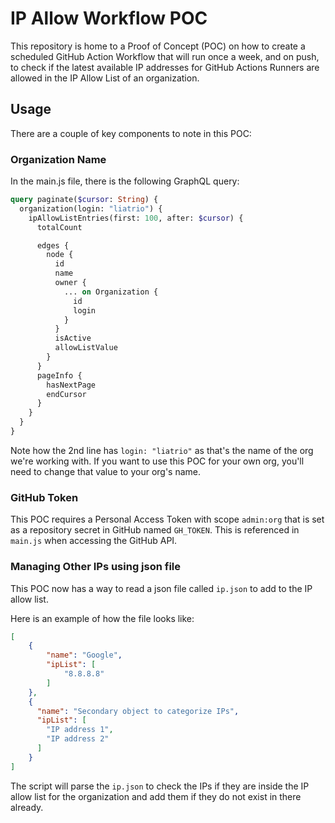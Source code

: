 # IP Allow Workflow POC

This repository is home to a Proof of Concept (POC) on how to create a scheduled GitHub Action Workflow that will run once a week, and on push, to check if the latest available IP addresses for GitHub Actions Runners are allowed in the IP Allow List of an organization.

## Usage

There are a couple of key components to note in this POC:

### Organization Name

In the main.js file, there is the following GraphQL query:

```graphql
query paginate($cursor: String) {
  organization(login: "liatrio") {
    ipAllowListEntries(first: 100, after: $cursor) {
      totalCount

      edges {
        node {
          id
          name
          owner {
            ... on Organization {
              id
              login
            }
          }
          isActive
          allowListValue
        }
      }
      pageInfo {
        hasNextPage
        endCursor
      }
    }
  }
}
```

Note how the 2nd line has `login: "liatrio"` as that's the name of the org we're working with. If you want to use this POC for your own org, you'll need to change that value to your org's name.

### GitHub Token

This POC requires a Personal Access Token with scope `admin:org` that is set as a repository secret in GitHub named `GH_TOKEN`. This is referenced in `main.js` when accessing the GitHub API.

### Managing Other IPs using json file

This POC now has a way to read a json file called `ip.json` to add to the IP allow list.

Here is an example of how the file looks like:
```json
[
    {
        "name": "Google",
        "ipList": [
            "8.8.8.8"
        ]
    },
    {
      "name": "Secondary object to categorize IPs",
      "ipList": [
        "IP address 1",
        "IP address 2"
      ]
    }
]
```

The script will parse the `ip.json` to check the IPs if they are inside the IP allow list for the organization and add them if they do not exist in there already.

